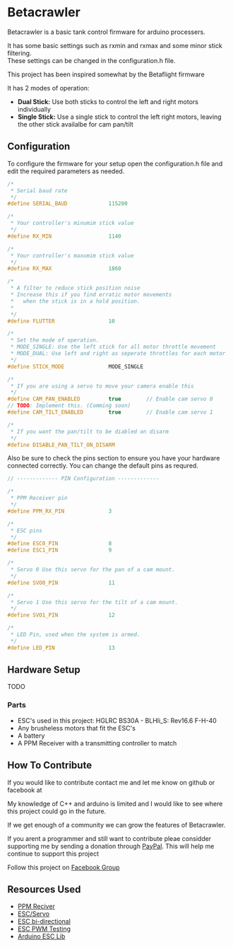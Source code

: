 # Betacrawler

Betacrawler is a basic tank control firmware for arduino processers.

It has some basic settings such as rxmin and rxmax and some minor stick filtering.   
These settings can be changed in the configuration.h file.

This project has been inspired somewhat by the Betaflight firmware

It has 2 modes of operation:
  - __Dual Stick:__ Use both sticks to control the left and right motors individually
  - __Single Stick:__ Use a single stick to control the left right
            motors, leaving the other stick availalbe for cam pan/tilt


## Configuration

To configure the firmware for your setup open the configuration.h file and edit
the required parameters as needed.

```cpp
/*
 * Serial baud rate
 */
#define SERIAL_BAUD             115200

/*
 * Your controller's minumim stick value
 */
#define RX_MIN                  1140

/*
 * Your controller's maxumim stick value
 */
#define RX_MAX                  1860

/*
 * A filter to reduce stick position noise
 * Increase this if you find erratic motor movements 
 *   when the stick is in a hold position.
 * 
 */
#define FLUTTER                 10

/*
 * Set the mode of operation.
 * MODE_SINGLE: Use the left stick for all motor throttle movement
 * MODE_DUAL: Use left and right as seperate throttles for each motor
 */
#define STICK_MODE              MODE_SINGLE

/*
 * If you are using a servo to move your camera enable this
 */
#define CAM_PAN_ENABLED         true        // Enable cam servo 0
// TODO: Implement this. (Comming soon)
#define CAM_TILT_ENABLED        true        // Enable cam servo 1

/*
 * If you want the pan/tilt to be diabled on disarm
 */
#define DISABLE_PAN_TILT_ON_DISARM
```

Also be sure to check the pins section to ensure you have your hardware connected correctly. 
You can change the default pins as requred.

```cpp
// ------------- PIN Configuration -------------

/*
 * PPM Receiver pin
 */
#define PPM_RX_PIN              3

/*
 * ESC pins
 */
#define ESC0_PIN                8
#define ESC1_PIN                9

/*
 * Servo 0 Use this servo for the pan of a cam mount.
 */
#define SVO0_PIN                11

/*
 * Servo 1 Use this servo for the tilt of a cam mount.
 */
#define SVO1_PIN                12

/*
 * LED Pin, used when the system is armed.
 */
#define LED_PIN                 13
```



## Hardware Setup

TODO


### Parts
  - ESC's used in this project: HGLRC BS30A - BLHli_S: Rev16.6 F-H-40
  - Any brusheless motors that fit the ESC's
  - A battery 
  - A PPM Receiver with a transmitting controller to match





## How To Contribute

If you would like to contribute contact me and let me know on github or facebook at 

My knowledge of C++ and arduino is limited and I would like to see where this project could go in the future.

If we get enough of a community we can grow the features of Betacrawler.

If you arent a programmer and still want to contribute pleae considder supporting me by sending a donation through [PayPal](https://www.paypal.com/paypalme/tropotek).
This will help me continue to support this project

Follow this project on [Facebook Group](https://www.facebook.com/groups/307432330496662)




## Resources Used
  - [PPM Reciver](https://github.com/Nikkilae/PPM-reader)
  - [ESC/Servo](https://www.instructables.com/id/ESC-Programming-on-Arduino-Hobbyking-ESC/)
  - [ESC bi-directional](https://www.youtube.com/watch?v=jBr-ZLMt4W4)
  - [ESC PWM Testing](https://github.com/MikeysLab/BrushlessESCviaPWM/blob/master/EscPWMTesting/EscPWMTesting.ino)
  - [Arduino ESC Lib](https://www.robotshop.com/community/blog/show/rc-speed-controller-esc-arduino-library)



